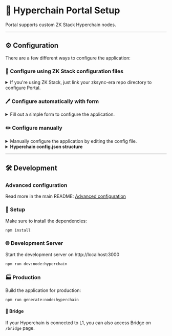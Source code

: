 # 🚀 Hyperchain Portal Setup

Portal supports custom ZK Stack Hyperchain nodes.

---

## ⚙️ Configuration

There are a few different ways to configure the application:

### 📁 Configure using ZK Stack configuration files
<details>
<summary>If you're using ZK Stack, just link your zksync-era repo directory to configure Portal.</summary>

1. If you haven't already setup your hyperchain yet, follow the [instructions](https://zkstack.io/quickstart)
2. Make sure to install the dependencies:
    ```bash
    npm install
    ```
3. 🔄 Pull your hyperchain config files by running:
    ```bash
    npm run hyperchain:configure
    ```
    This will regenerate `/hyperchains/config.json` file. You can edit this file manually if needed.
4. 🚀 Now you can start or build the application. See [Development](#development-server) or [Production](#production) section below for more details.
</details>

### 🖊️ Configure automatically with form
<details>
<summary>Fill out a simple form to configure the application.</summary>

1. Make sure to install the dependencies:
    ```bash
    npm install
    ```
2. 🌟 Follow the instructions in the terminal:
    ```bash
    npm run hyperchain:create
    ```
    This will regenerate `/hyperchains/config.json` file. You can edit this file manually if needed.
3. 🚀 Now you can start or build the application. See [Development](#development-server) or [Production](#production) section below for more details.
</details>

### ✏️ Configure manually
<details>
<summary>Manually configure the application by editing the config file.</summary>

1. 🔗 Add your network information to `/hyperchains/config.json` config file. See example config file in `/hyperchains/example.config.json`
2. 🚀 Now you can start or build the application. See [Development](#development) or [Production](#production) section below for more details.
</details>

<details>

<summary><b>Hyperchain config.json structure</b></summary>

```ts
Array<{
  network: {
    key: string;
    id: number; // L2 Network ID
    rpcUrl: string; // L2 RPC URL
    name: string;
    blockExplorerUrl?: string; // L2 Block Explorer URL
    hidden?: boolean; // Hidden in the network selector
    l1Network?: { // @wagmi `Chain` structure https://wagmi.sh/core/chains#build-your-own
      // minimal required fields shown
      id: number;
      name: string;
      network: string;
      nativeCurrency: { name: string; symbol: string; decimals: number };
      rpcUrls: {
        default: { http: [ string ] },
        public: { http: [ string ] }
      }
    };
  },
  tokens: Array<{ // Should at least contain the `ETH` token (see `/hyperchains/example.config.json` for example)
    address: string;
    l1Address?: string;
    name?: string;
    symbol: string;
    decimals: number;
    iconUrl?: string;
    price?: number;
  }>
}>
```
</details>

---

## 🛠 Development

### Advanced configuration
Read more in the main README: [Advanced configuration](../README.md#advanced-configuration)

### 🔧 Setup

Make sure to install the dependencies:

```bash
npm install
```

### 🌐 Development Server

Start the development server on http://localhost:3000

```bash
npm run dev:node:hyperchain
```

### 🏭 Production

Build the application for production:

```bash
npm run generate:node:hyperchain
```

#### 🌉 Bridge

If your Hyperchain is connected to L1, you can also access Bridge on `/bridge` page.